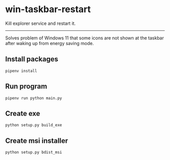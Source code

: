 # win-taskbar-restart
Kill explorer service and restart it.

---

Solves problem of Windows 11 that some icons are not shown at the taskbar after waking up from energy saving mode.


## Install packages
```
pipenv install
```
## Run program
```
pipenv run python main.py
```
## Create exe
```
python setup.py build_exe
```
## Create msi installer
```
python setup.py bdist_msi
```